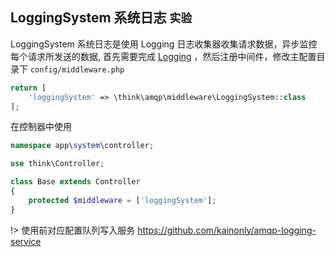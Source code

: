 ## LoggingSystem 系统日志 `实验`

LoggingSystem 系统日志是使用 Logging 日志收集器收集请求数据，异步监控每个请求所发送的数据, 首先需要完成 [Logging](/facade/logging) ，然后注册中间件，修改主配置目录下 `config/middleware.php`

```php
return [
    'loggingSystem' => \think\amqp\middleware\LoggingSystem::class
];
```

在控制器中使用

```php
namespace app\system\controller;

use think\Controller;

class Base extends Controller
{
    protected $middleware = ['loggingSystem'];
}
```

!> 使用前对应配置队列写入服务 https://github.com/kainonly/amqp-logging-service